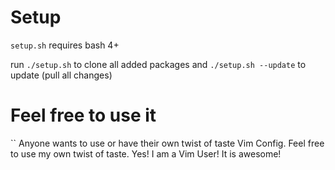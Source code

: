 # Setup

`setup.sh` requires bash 4+

run `./setup.sh` to clone all added packages
and `./setup.sh --update` to update (pull all changes)


# Feel free to use it

`` 
Anyone wants to use or have their own twist of taste Vim Config. Feel free to use my own twist of taste. Yes! I am a Vim User! It is awesome!
